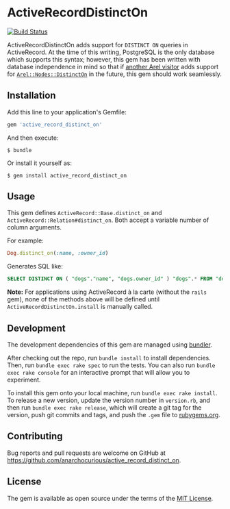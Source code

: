 # ActiveRecordDistinctOn

[![Build Status](https://travis-ci.org/anarchocurious/active_record_distinct_on.svg?branch=master)](https://travis-ci.org/anarchocurious/active_record_distinct_on)

ActiveRecordDistinctOn adds support for `DISTINCT ON` queries in ActiveRecord. At the time of this writing, PostgreSQL is the only database which supports this syntax; however, this gem has been written with database independence in mind so that if [another Arel visitor](https://github.com/rails/arel/tree/master/lib/arel/visitors) adds support for [`Arel::Nodes::DistinctOn`](https://github.com/rails/arel/blob/master/lib/arel/nodes/unary.rb) in the future, this gem should work seamlessly.

## Installation

Add this line to your application's Gemfile:

```ruby
gem 'active_record_distinct_on'
```

And then execute:

    $ bundle

Or install it yourself as:

    $ gem install active_record_distinct_on

## Usage

This gem defines `ActiveRecord::Base.distinct_on` and `ActiveRecord::Relation#distinct_on`. Both accept a variable number of column arguments.

For example:

```ruby
Dog.distinct_on(:name, :owner_id)
```

Generates SQL like:

```sql
SELECT DISTINCT ON ( "dogs"."name", "dogs.owner_id" ) "dogs".* FROM "dogs"
```

**Note:** For applications using ActiveRecord à la carte (without the `rails` gem), none of the methods above will be defined until `ActiveRecordDistinctOn.install` is manually called.

## Development

The development dependencies of this gem are managed using [bundler](https://rubygems.org/gems/bundler).

After checking out the repo, run `bundle install` to install dependencies. Then, run `bundle exec rake spec` to run the tests. You can also run `bundle exec rake console` for an interactive prompt that will allow you to experiment.

To install this gem onto your local machine, run `bundle exec rake install`. To release a new version, update the version number in `version.rb`, and then run `bundle exec rake release`, which will create a git tag for the version, push git commits and tags, and push the `.gem` file to [rubygems.org](https://rubygems.org).

## Contributing

Bug reports and pull requests are welcome on GitHub at https://github.com/anarchocurious/active_record_distinct_on.


## License

The gem is available as open source under the terms of the [MIT License](http://opensource.org/licenses/MIT).
